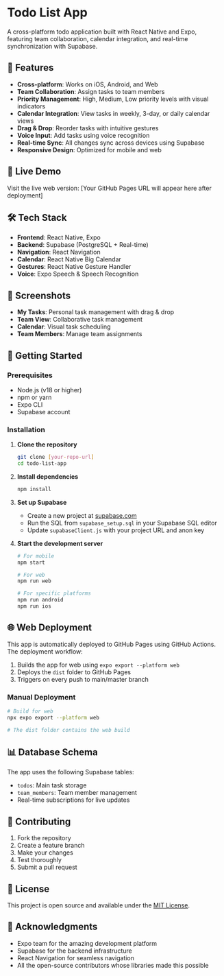 # Todo List App

A cross-platform todo application built with React Native and Expo, featuring team collaboration, calendar integration, and real-time synchronization with Supabase.

## 🌟 Features

- **Cross-platform**: Works on iOS, Android, and Web
- **Team Collaboration**: Assign tasks to team members
- **Priority Management**: High, Medium, Low priority levels with visual indicators
- **Calendar Integration**: View tasks in weekly, 3-day, or daily calendar views
- **Drag & Drop**: Reorder tasks with intuitive gestures
- **Voice Input**: Add tasks using voice recognition
- **Real-time Sync**: All changes sync across devices using Supabase
- **Responsive Design**: Optimized for mobile and web

## 🚀 Live Demo

Visit the live web version: [Your GitHub Pages URL will appear here after deployment]

## 🛠️ Tech Stack

- **Frontend**: React Native, Expo
- **Backend**: Supabase (PostgreSQL + Real-time)
- **Navigation**: React Navigation
- **Calendar**: React Native Big Calendar
- **Gestures**: React Native Gesture Handler
- **Voice**: Expo Speech & Speech Recognition

## 📱 Screenshots

- **My Tasks**: Personal task management with drag & drop
- **Team View**: Collaborative task management
- **Calendar**: Visual task scheduling
- **Team Members**: Manage team assignments

## 🚀 Getting Started

### Prerequisites

- Node.js (v18 or higher)
- npm or yarn
- Expo CLI
- Supabase account

### Installation

1. **Clone the repository**
   ```bash
   git clone [your-repo-url]
   cd todo-list-app
   ```

2. **Install dependencies**
   ```bash
   npm install
   ```

3. **Set up Supabase**
   - Create a new project at [supabase.com](https://supabase.com)
   - Run the SQL from `supabase_setup.sql` in your Supabase SQL editor
   - Update `supabaseClient.js` with your project URL and anon key

4. **Start the development server**
   ```bash
   # For mobile
   npm start
   
   # For web
   npm run web
   
   # For specific platforms
   npm run android
   npm run ios
   ```

## 🌐 Web Deployment

This app is automatically deployed to GitHub Pages using GitHub Actions. The deployment workflow:

1. Builds the app for web using `expo export --platform web`
2. Deploys the `dist` folder to GitHub Pages
3. Triggers on every push to main/master branch

### Manual Deployment

```bash
# Build for web
npx expo export --platform web

# The dist folder contains the web build
```

## 📊 Database Schema

The app uses the following Supabase tables:

- `todos`: Main task storage
- `team_members`: Team member management
- Real-time subscriptions for live updates

## 🤝 Contributing

1. Fork the repository
2. Create a feature branch
3. Make your changes
4. Test thoroughly
5. Submit a pull request

## 📄 License

This project is open source and available under the [MIT License](LICENSE).

## 🙏 Acknowledgments

- Expo team for the amazing development platform
- Supabase for the backend infrastructure
- React Navigation for seamless navigation
- All the open-source contributors whose libraries made this possible

<!-- Trigger redeploy --> 